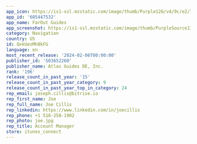 ```yaml
---
app_icon: https://is1-ssl.mzstatic.com/image/thumb/Purple126/v4/9c/e2/75/9ce275b2-ebfa-b0bd-470c-bbf21d1da75d/FarOut_Icon-0-0-1x_U007emarketing-0-10-0-85-220.png/1024x1024bb.png
app_id: '605447532'
app_name: FarOut Guides
app_screenshot: https://is1-ssl.mzstatic.com/image/thumb/PurpleSource116/v4/c4/72/5b/c4725b0f-dd78-e200-e43f-82803e107948/c0695331-c5e6-4083-b966-658019e34f58_1.png/1242x2688bb.png
category: Navigation
country: US
id: QxkUezMh8kFG
language: en
most_recent_release: '2024-02-06T00:00:00'
publisher_id: '503652260'
publisher_name: Atlas Guides DE, Inc.
rank: '196'
release_count_in_past_year: '15'
release_count_in_past_year_category: 9
release_count_in_past_year_top_in_category: 24
rep_email: joseph.cillis@bitrise.io
rep_first_name: Joe
rep_full_name: Joe Cillis
rep_linkedin: https://www.linkedin.com/in/joecillis
rep_phone: +1 518-258-1902
rep_photo: joe.jpg
rep_title: Account Manager
store: itunes_connect
---
```

